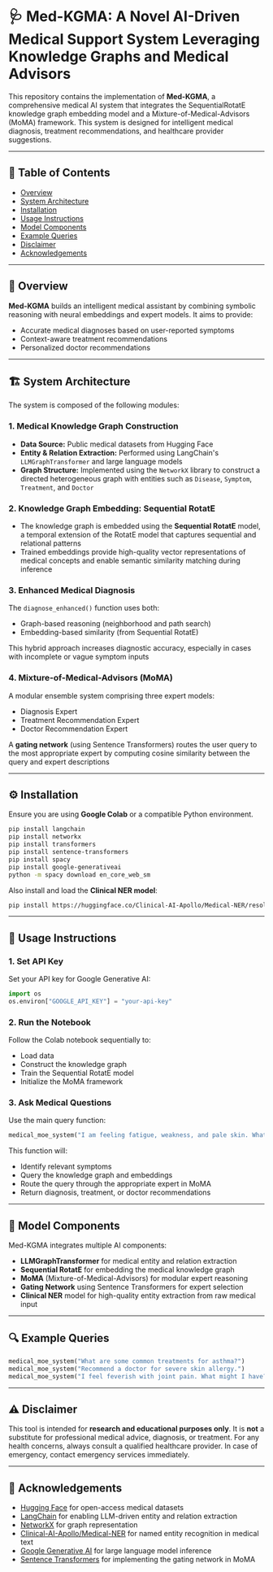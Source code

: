 
# 🩺 Med-KGMA: A Novel AI-Driven Medical Support System Leveraging Knowledge Graphs and Medical Advisors

This repository contains the implementation of **Med-KGMA**, a comprehensive medical AI system that integrates the SequentialRotatE knowledge graph embedding model and a Mixture-of-Medical-Advisors (MoMA) framework. This system is designed for intelligent medical diagnosis, treatment recommendations, and healthcare provider suggestions.

---

## 📘 Table of Contents

- [Overview](#-overview)
- [System Architecture](#-system-architecture)
- [Installation](#-installation)
- [Usage Instructions](#-usage-instructions)
- [Model Components](#-model-components)
- [Example Queries](#-example-queries)
- [Disclaimer](#️-disclaimer)
- [Acknowledgements](#-acknowledgements)

---

## 🧠 Overview

**Med-KGMA** builds an intelligent medical assistant by combining symbolic reasoning with neural embeddings and expert models. It aims to provide:

- Accurate medical diagnoses based on user-reported symptoms  
- Context-aware treatment recommendations  
- Personalized doctor recommendations

---

## 🏗️ System Architecture

The system is composed of the following modules:

### 1. Medical Knowledge Graph Construction

- **Data Source:** Public medical datasets from Hugging Face  
- **Entity & Relation Extraction:** Performed using LangChain's `LLMGraphTransformer` and large language models  
- **Graph Structure:** Implemented using the `NetworkX` library to construct a directed heterogeneous graph with entities such as `Disease`, `Symptom`, `Treatment`, and `Doctor`

### 2. Knowledge Graph Embedding: Sequential RotatE

- The knowledge graph is embedded using the **Sequential RotatE** model, a temporal extension of the RotatE model that captures sequential and relational patterns  
- Trained embeddings provide high-quality vector representations of medical concepts and enable semantic similarity matching during inference

### 3. Enhanced Medical Diagnosis

The `diagnose_enhanced()` function uses both:

- Graph-based reasoning (neighborhood and path search)  
- Embedding-based similarity (from Sequential RotatE)  

This hybrid approach increases diagnostic accuracy, especially in cases with incomplete or vague symptom inputs

### 4. Mixture-of-Medical-Advisors (MoMA)

A modular ensemble system comprising three expert models:

- Diagnosis Expert  
- Treatment Recommendation Expert  
- Doctor Recommendation Expert  

A **gating network** (using Sentence Transformers) routes the user query to the most appropriate expert by computing cosine similarity between the query and expert descriptions

---

## ⚙️ Installation

Ensure you are using **Google Colab** or a compatible Python environment.

```bash
pip install langchain
pip install networkx
pip install transformers
pip install sentence-transformers
pip install spacy
pip install google-generativeai
python -m spacy download en_core_web_sm
```

Also install and load the **Clinical NER model**:

```bash
pip install https://huggingface.co/Clinical-AI-Apollo/Medical-NER/resolve/main/clinical_ai_apollo_medical_ner.whl
```

---

## 🚀 Usage Instructions

### 1. Set API Key

Set your API key for Google Generative AI:

```python
import os
os.environ["GOOGLE_API_KEY"] = "your-api-key"
```

### 2. Run the Notebook

Follow the Colab notebook sequentially to:

- Load data  
- Construct the knowledge graph  
- Train the Sequential RotatE model  
- Initialize the MoMA framework

### 3. Ask Medical Questions

Use the main query function:

```python
medical_moe_system("I am feeling fatigue, weakness, and pale skin. What could be the issue?")
```

This function will:

- Identify relevant symptoms  
- Query the knowledge graph and embeddings  
- Route the query through the appropriate expert in MoMA  
- Return diagnosis, treatment, or doctor recommendations

---

## 🧩 Model Components

Med-KGMA integrates multiple AI components:

- **LLMGraphTransformer** for medical entity and relation extraction  
- **Sequential RotatE** for embedding the medical knowledge graph  
- **MoMA** (Mixture-of-Medical-Advisors) for modular expert reasoning  
- **Gating Network** using Sentence Transformers for expert selection  
- **Clinical NER** model for high-quality entity extraction from raw medical input

---

## 🔍 Example Queries

```python
medical_moe_system("What are some common treatments for asthma?")
medical_moe_system("Recommend a doctor for severe skin allergy.")
medical_moe_system("I feel feverish with joint pain. What might I have?")
```

---

## ⚠️ Disclaimer

This tool is intended for **research and educational purposes only**. It is **not** a substitute for professional medical advice, diagnosis, or treatment. For any health concerns, always consult a qualified healthcare provider. In case of emergency, contact emergency services immediately.

---

## 🙏 Acknowledgements

- [Hugging Face](https://huggingface.co) for open-access medical datasets  
- [LangChain](https://www.langchain.com) for enabling LLM-driven entity and relation extraction  
- [NetworkX](https://networkx.org) for graph representation  
- [Clinical-AI-Apollo/Medical-NER](https://huggingface.co/Clinical-AI-Apollo/Medical-NER) for named entity recognition in medical text  
- [Google Generative AI](https://ai.google) for large language model inference  
- [Sentence Transformers](https://www.sbert.net) for implementing the gating network in MoMA
